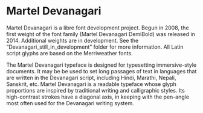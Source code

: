 Martel Devanagari
=================

Martel Devanagari is a libre font development project. Begun in 2008, the first weight of the font family (Martel Devanagari DemiBold) was released in 2014. Additional weights are in development. See the “Devanagari_still_in_development” folder for more information. All Latin script glyphs are based on the Merriweather fonts.

The Martel Devanagari typeface is designed for typesetting immersive-style documents. It may be be used to set long passages of text in languages that are written in the Devanagari script, including Hindi, Marathi, Nepali, Sanskrit, etc. Martel Devanagari is a readable typeface whose glyph proportions are inspired by traditional writing and calligraphic styles. Its high-contrast strokes have a diagonal axis, in keeping with the pen-angle most often used for the Devanagari writing system.